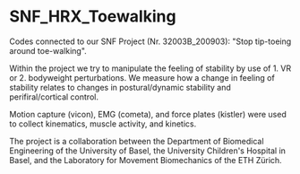 # SNF_HRX_Toewalking
Codes connected to our SNF Project (Nr. 32003B_200903): "Stop tip-toeing around toe-walking". 

Within the project we try to manipulate the feeling of stability by use of 1. VR or 2. bodyweight perturbations. We measure how a change in feeling of stability relates to changes in postural/dynamic stability and perifiral/cortical control.

Motion capture (vicon), EMG (cometa), and force plates (kistler) were used to collect kinematics, muscle activity, and kinetics. 

The project is a collaboration between the Department of Biomedical Engineering of the University of Basel, the University Children's Hospital in Basel, and the Laboratory for Movement Biomechanics of the ETH Zürich.
